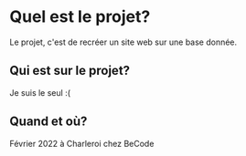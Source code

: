 # Quel est le projet?

Le projet, c'est de recréer un site web sur une base donnée.

## Qui est sur le projet?

Je suis le seul :(

## Quand et où?

Février 2022 à Charleroi chez BeCode
